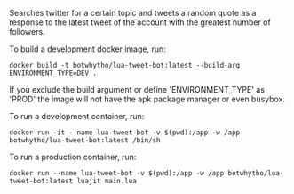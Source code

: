 Searches twitter for a certain topic and tweets a random quote as a response to the latest tweet of the account with the greatest number of followers.

To build a development docker image, run:

```
docker build -t botwhytho/lua-tweet-bot:latest --build-arg ENVIRONMENT_TYPE=DEV .
```
If you exclude the build argument or define 'ENVIRONMENT_TYPE' as 'PROD' the image will not have the apk package manager or even busybox.

To run a development container, run:

```
docker run -it --name lua-tweet-bot -v $(pwd):/app -w /app botwhytho/lua-tweet-bot:latest /bin/sh
```

To run a production container, run:

```
docker run --name lua-tweet-bot -v $(pwd):/app -w /app botwhytho/lua-tweet-bot:latest luajit main.lua
```
